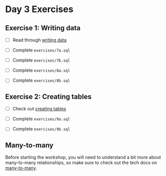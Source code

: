 # Day 3 Exercises

## Exercise 1: Writing data

- [ ] Read through
      [writing data](https://tech-docs.corndel.com/sql/writing-data.html)

- [ ] Complete `exercises/7a.sql`

- [ ] Complete `exercises/7b.sql`

- [ ] Complete `exercises/8a.sql`

- [ ] Complete `exercises/8b.sql`

## Exercise 2: Creating tables

- [ ] Check out
      [creating tables](https://tech-docs.corndel.com/sql/creating-tables.html)

- [ ] Complete `exercises/9a.sql`

- [ ] Complete `exercises/9b.sql`

## Many-to-many

Before starting the workshop, you will need to understand a bit more about
many-to-many relationships, so make sure to check out the tech docs on
[many-to-many](https://tech-docs.corndel.com/sql/many-to-many.html).
